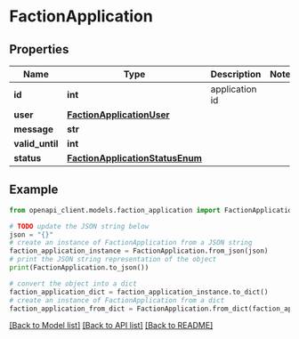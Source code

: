 # FactionApplication


## Properties

Name | Type | Description | Notes
------------ | ------------- | ------------- | -------------
**id** | **int** | application id | 
**user** | [**FactionApplicationUser**](FactionApplicationUser.md) |  | 
**message** | **str** |  | 
**valid_until** | **int** |  | 
**status** | [**FactionApplicationStatusEnum**](FactionApplicationStatusEnum.md) |  | 

## Example

```python
from openapi_client.models.faction_application import FactionApplication

# TODO update the JSON string below
json = "{}"
# create an instance of FactionApplication from a JSON string
faction_application_instance = FactionApplication.from_json(json)
# print the JSON string representation of the object
print(FactionApplication.to_json())

# convert the object into a dict
faction_application_dict = faction_application_instance.to_dict()
# create an instance of FactionApplication from a dict
faction_application_from_dict = FactionApplication.from_dict(faction_application_dict)
```
[[Back to Model list]](../README.md#documentation-for-models) [[Back to API list]](../README.md#documentation-for-api-endpoints) [[Back to README]](../README.md)


